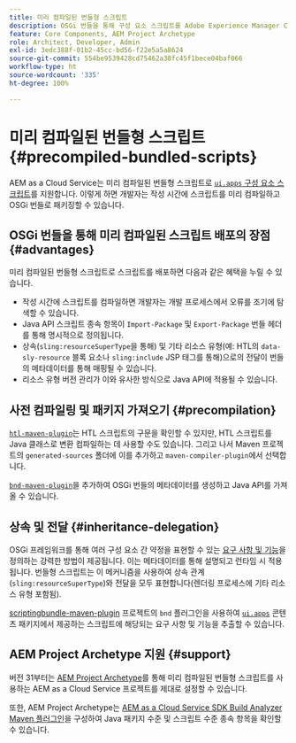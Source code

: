 ```yaml
---
title: 미리 컴파일된 번들형 스크립트
description: OSGi 번들을 통해 구성 요소 스크립트를 Adobe Experience Manager Cloud Service로 배포하는 방법을 살펴보십시오.
feature: Core Components, AEM Project Archetype
role: Architect, Developer, Admin
exl-id: 3edc388f-01b2-45cc-bd56-f22e5a5a8624
source-git-commit: 554be9539428cd75462a38fc45f1bece04baf066
workflow-type: ht
source-wordcount: '335'
ht-degree: 100%

---
```



# 미리 컴파일된 번들형 스크립트 {#precompiled-bundled-scripts}

AEM as a Cloud Service는 미리 컴파일된 번들형 스크립트로 [`ui.apps` 구성 요소 스크립트](https://experienceleague.adobe.com/docs/experience-manager-cloud-service/implementing/developing/aem-project-content-package-structure.html#code-packages-%2F-osgi-bundles)를 지원합니다. 이렇게 하면 개발자는 작성 시간에 스크립트를 미리 컴파일하고 OSGi 번들로 패키징할 수 있습니다.

## OSGi 번들을 통해 미리 컴파일된 스크립트 배포의 장점 {#advantages}

미리 컴파일된 번들형 스크립트로 스크립트를 배포하면 다음과 같은 혜택을 누릴 수 있습니다.

+ 작성 시간에 스크립트를 컴파일하면 개발자는 개발 프로세스에서 오류를 조기에 탐색할 수 있습니다.
+ Java API 스크립트 종속 항목이 `Import-Package` 및 `Export-Package` 번들 헤더를 통해 명시적으로 정의됩니다.
+ 상속(`sling:resourceSuperType`을 통해) 및 기타 리소스 유형(예: HTL의 `data-sly-resource` 블록 요소나 `sling:include` JSP 태그를 통해)으로의 전달이 번들의 메타데이터를 통해 매핑될 수 있습니다.
+ 리소스 유형 버전 관리가 이와 유사한 방식으로 Java API에 적용될 수 있습니다.

## 사전 컴파일링 및 패키지 가져오기 {#precompilation}

[`htl-maven-plugin`](https://sling.apache.org/components/htl-maven-plugin/index.html)는 HTL 스크립트의 구문을 확인할 수 있지만, HTL 스크립트를 Java 클래스로 변환 컴파일하는 데 사용할 수도 있습니다. 그리고 나서 Maven 프로젝트의 `generated-sources` 폴더에 이를 추가하고 `maven-compiler-plugin`에서 선택합니다.

[`bnd-maven-plugin`](https://github.com/bndtools/bnd/tree/master/maven/bnd-maven-plugin)을 추가하여 OSGi 번들의 메타데이터를 생성하고 Java API를 가져올 수 있습니다.

## 상속 및 전달 {#inheritance-delegation}

OSGi 프레임워크를 통해 여러 구성 요소 간 약정을 표현할 수 있는 [요구 사항 및 기능](https://docs.osgi.org/specification/osgi.core/7.0.0/framework.module.html#framework.module.dependencies)을 정의하는 강력한 방법이 제공됩니다. 이는 메타데이터를 통해 설명되고 런타임 시 적용됩니다. 번들형 스크립트는 이 메커니즘을 사용하여 상속 관계(`sling:resourceSuperType`)와 전달을 모두 표현합니다(렌더링 프로세스에 기타 리소스 유형 포함됨).

[scriptingbundle-maven-plugin](https://sling.apache.org/components/scriptingbundle-maven-plugin/bnd.html) 프로젝트의 `bnd` 플러그인을 사용하여 [`ui.apps`](https://experienceleague.adobe.com/docs/experience-manager-cloud-service/implementing/developing/aem-project-content-package-structure.html#code-packages-%2F-osgi-bundles) 콘텐츠 패키지에서 제공하는 스크립트에 해당되는 요구 사항 및 기능을 추출할 수 있습니다.

## AEM Project Archetype 지원 {#support}

버전 31부터는 [AEM Project Archetype](https://experienceleague.adobe.com/docs/experience-manager-core-components/using/developing/archetype/using.html)를 통해 미리 컴파일된 번들형 스크립트를 사용하는 AEM as a Cloud Service 프로젝트를 제대로 설정할 수 있습니다.

또한, AEM Project Archetype는 [AEM as a Cloud Service SDK Build Analyzer Maven 플러그인](/help/developing/archetype/build-analyzer-maven-plugin.md)을 구성하여 Java 패키지 수준 및 스크립트 수준 종속 항목을 확인할 수 있습니다.
